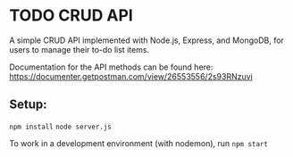 # TODO CRUD API

A simple CRUD API implemented with Node.js, Express, and MongoDB, for users to manage their to-do list items.

Documentation for the API methods can be found here: https://documenter.getpostman.com/view/26553556/2s93RNzuvi

## Setup:

```npm install```
```node server.js```

To work in a development environment (with nodemon), run
```npm start```
